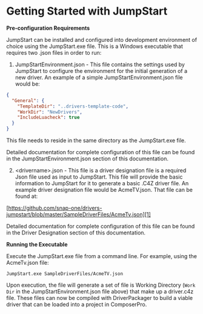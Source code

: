 
# Getting Started with JumpStart

**Pre-configuration Requirements**

JumpStart can be installed and configured into development environment of choice using the JumpStart.exe file. This is a Windows executable that requires two .json files in order to run:

1. JumpStartEnvironment.json - This file contains the settings used by JumpStart to configure the environment for the initial generation of a new driver.  An example of a simple JumpStartEnvironment.json file would be:

```json
{
  "General": {
    "TemplateDir": "..drivers-template-code",
    "WorkDir": "NewDrivers",
    "IncludeLuacheck": true
  }
}
```

This file needs to reside in the same directory as the JumpStart.exe file.

Detailed documentation for complete configuration of this file can be found in the JumpStartEnvironment.json section of this documentation.

2. \<drivername\>.json - This file is a driver designation file is a required Json file used as input to JumpStart. This file will provide the basic information to JumpStart for it to generate a basic .C4Z driver file. An example driver designation file would be AcmeTV.json. That file can be found at:

[https://github.com/snap-one/drivers-jumpstart/blob/master/SampleDriverFiles/AcmeTv.json][1]

Detailed documentation for complete configuration of this file can be found in the Driver Designation section of this documentation.


**Running the Executable**

Execute the JumpStart.exe file from a command line. For example, using the AcmeTv.json file:


`JumpStart.exe SampleDriverFiles/AcmeTV.json`


Upon execution, the file will generate a set of file is Working Directory (`Work Dir`  in the  JumpStartEnvironment.json file above) that make up a driver.c4z file. These files can now be compiled with DriverPackager to build a viable driver that can be loaded into a project in ComposerPro.

[1]:	https://github.com/snap-one/drivers-jumpstart/blob/master/SampleDriverFiles/AcmeTv.json